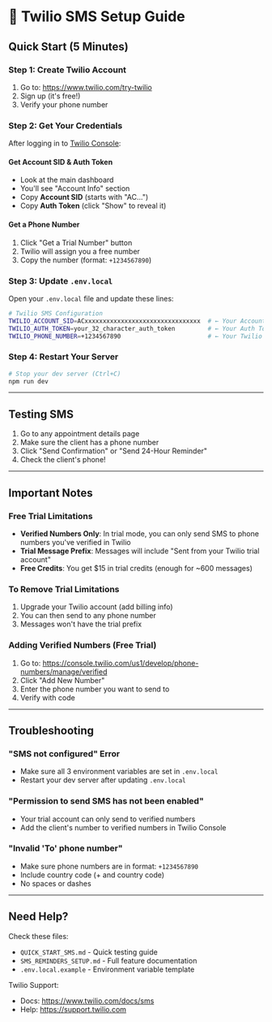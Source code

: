# 📱 Twilio SMS Setup Guide

## Quick Start (5 Minutes)

### Step 1: Create Twilio Account

1. Go to: https://www.twilio.com/try-twilio
2. Sign up (it's free!)
3. Verify your phone number

### Step 2: Get Your Credentials

After logging in to [Twilio Console](https://console.twilio.com/):

#### Get Account SID & Auth Token
- Look at the main dashboard
- You'll see "Account Info" section
- Copy **Account SID** (starts with "AC...")
- Copy **Auth Token** (click "Show" to reveal it)

#### Get a Phone Number
1. Click "Get a Trial Number" button
2. Twilio will assign you a free number
3. Copy the number (format: `+1234567890`)

### Step 3: Update `.env.local`

Open your `.env.local` file and update these lines:

```bash
# Twilio SMS Configuration
TWILIO_ACCOUNT_SID=ACxxxxxxxxxxxxxxxxxxxxxxxxxxxxxxxx  # ← Your Account SID
TWILIO_AUTH_TOKEN=your_32_character_auth_token         # ← Your Auth Token
TWILIO_PHONE_NUMBER=+1234567890                        # ← Your Twilio Number
```

### Step 4: Restart Your Server

```bash
# Stop your dev server (Ctrl+C)
npm run dev
```

---

## Testing SMS

1. Go to any appointment details page
2. Make sure the client has a phone number
3. Click "Send Confirmation" or "Send 24-Hour Reminder"
4. Check the client's phone!

---

## Important Notes

### Free Trial Limitations
- **Verified Numbers Only**: In trial mode, you can only send SMS to phone numbers you've verified in Twilio
- **Trial Message Prefix**: Messages will include "Sent from your Twilio trial account"
- **Free Credits**: You get $15 in trial credits (enough for ~600 messages)

### To Remove Trial Limitations
1. Upgrade your Twilio account (add billing info)
2. You can then send to any phone number
3. Messages won't have the trial prefix

### Adding Verified Numbers (Free Trial)
1. Go to: https://console.twilio.com/us1/develop/phone-numbers/manage/verified
2. Click "Add New Number"
3. Enter the phone number you want to send to
4. Verify with code

---

## Troubleshooting

### "SMS not configured" Error
- Make sure all 3 environment variables are set in `.env.local`
- Restart your dev server after updating `.env.local`

### "Permission to send SMS has not been enabled"
- Your trial account can only send to verified numbers
- Add the client's number to verified numbers in Twilio Console

### "Invalid 'To' phone number"
- Make sure phone numbers are in format: `+1234567890`
- Include country code (+ and country code)
- No spaces or dashes

---

## Need Help?

Check these files:
- `QUICK_START_SMS.md` - Quick testing guide
- `SMS_REMINDERS_SETUP.md` - Full feature documentation
- `.env.local.example` - Environment variable template

Twilio Support:
- Docs: https://www.twilio.com/docs/sms
- Help: https://support.twilio.com


